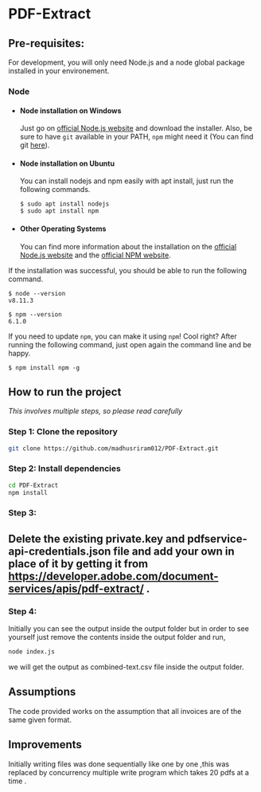 # PDF-Extract


## Pre-requisites:
For development, you will only need Node.js and a node global package installed in your environement.

### Node
- #### Node installation on Windows

  Just go on [official Node.js website](https://nodejs.org/) and download the installer.
Also, be sure to have `git` available in your PATH, `npm` might need it (You can find git [here](https://git-scm.com/)).

- #### Node installation on Ubuntu

  You can install nodejs and npm easily with apt install, just run the following commands.

      $ sudo apt install nodejs
      $ sudo apt install npm

- #### Other Operating Systems
  You can find more information about the installation on the [official Node.js website](https://nodejs.org/) and the [official NPM website](https://npmjs.org/).

If the installation was successful, you should be able to run the following command.

    $ node --version
    v8.11.3

    $ npm --version
    6.1.0

If you need to update `npm`, you can make it using `npm`! Cool right? After running the following command, just open again the command line and be happy.

    $ npm install npm -g
    
    

## How to run the project

_This involves multiple steps, so please read carefully_

### Step 1: Clone the repository
```bash
git clone https://github.com/madhusriram012/PDF-Extract.git
```

### Step 2: Install dependencies

```bash
cd PDF-Extract
npm install 
```

### Step 3: 

## Delete the existing private.key and pdfservice-api-credentials.json file and add your own in place of it by getting it from https://developer.adobe.com/document-services/apis/pdf-extract/ .


### Step 4:
Initially you can see the output inside the output folder but in order to see yourself just remove the contents inside the output folder and run,
```bash
node index.js
```
we will get the output as combined-text.csv file inside the output folder.


## Assumptions
The code provided works on the assumption that all invoices are of the same given format.


## Improvements
Initially writing files was done sequentially like one by one ,this was replaced by concurrency multiple write program which takes 20 pdfs at a time .
